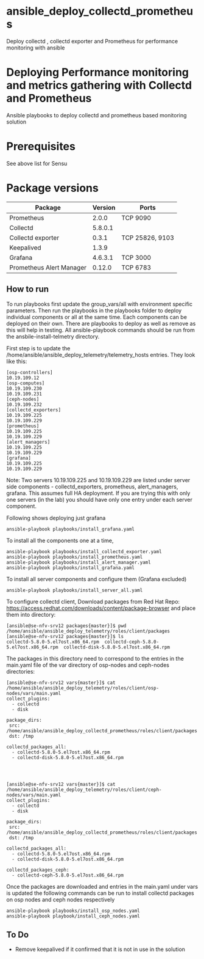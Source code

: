# ansible_deploy_collectd_prometheus
Deploy collectd , collectd exporter and Prometheus for performance monitoring with ansible
# Deploying Performance monitoring and metrics gathering with Collectd and Prometheus
Ansible playbooks to deploy collectd and prometheus based monitoring solution

# Prerequisites
See above list for Sensu
# Package versions

|Package                  |Version      |Ports                                       |
|-------------------------|-------------|--------------------------------------------|
|Prometheus               |2.0.0        |TCP 9090                                    |
|Collectd                 |5.8.0.1      |                                            |
|Collectd exporter        |0.3.1        |TCP 25826, 9103                             |
|Keepalived               |1.3.9        |                                            |
|Grafana                  |4.6.3.1      |TCP 3000                                    |
|Prometheus Alert Manager |0.12.0       |TCP 6783                                    |

## How to run
To run playbooks first update the group_vars/all with environment specific parameters.
Then run the playbooks in the playbooks folder to deploy individual components or all
at the same time. Each components can be deployed on their own. There are playbooks to
deploy as well as remove as this will help in testing. All ansible-playbook commands
should be run from the ansbile-install-telmetry directory.

First step is to update the /home/ansible/ansible_deploy_telemetry/telemetry_hosts entries. They look like this:
```
[osp-controllers]
10.19.109.12
[osp-computes]
10.19.109.230
10.19.109.231
[ceph-nodes]
10.19.109.232
[collectd_exporters]
10.19.109.225
10.19.109.229
[prometheus]
10.19.109.225
10.19.109.229
[alert_managers]
10.19.109.225
10.19.109.229
[grafana]
10.19.109.225
10.19.109.229
```
Note: Two servers 10.19.109.225 and 10.19.109.229 are listed under server side components - collectd_exporters, prometheus, alert_managers, grafana. This assumes full HA deployment. If you are trying this with only one servers (in the lab) you should have only one entry under each server component. 

Following shows deploying just grafana
```
ansible-playbook playbooks/install_grafana.yaml
```
To install all the components one at a time,
```
ansible-playbook playbooks/install_collectd_exporter.yaml
ansible-playbook playbooks/install_prometheus.yaml
ansible-playbook playbooks/install_alert_manager.yaml
ansible-playbook playbooks/install_grafana.yaml
```
To install all server components and configure them (Grafana excluded)
```
ansible-playbook playbooks/install_server_all.yaml
```
To configure collectd client,
Download packages from Red Hat Repo:
https://access.redhat.com/downloads/content/package-browser
and place them into directory: 

```
[ansible@se-nfv-srv12 packages{master}]$ pwd
/home/ansible/ansible_deploy_telemetry/roles/client/packages
[ansible@se-nfv-srv12 packages{master}]$ ls
collectd-5.8.0-5.el7ost.x86_64.rpm  collectd-ceph-5.8.0-5.el7ost.x86_64.rpm  collectd-disk-5.8.0-5.el7ost.x86_64.rpm
```

The packages in this directory need to correspond to the entries in the main.yaml file of the var directory of osp-nodes and ceph-nodes directories:
```
[ansible@se-nfv-srv12 vars{master}]$ cat /home/ansible/ansible_deploy_telemetry/roles/client/osp-nodes/vars/main.yaml
collect_plugins:
  - collectd
  - disk

package_dirs:
 src: /home/ansible/ansible_deploy_collectd_prometheus/roles/client/packages
 dst: /tmp

collectd_packages_all:
  - collectd-5.8.0-5.el7ost.x86_64.rpm
  - collectd-disk-5.8.0-5.el7ost.x86_64.rpm




[ansible@se-nfv-srv12 vars{master}]$ cat /home/ansible/ansible_deploy_telemetry/roles/client/ceph-nodes/vars/main.yaml
collect_plugins:
  - collectd
  - disk

package_dirs:
 src: /home/ansible/ansible_deploy_collectd_prometheus/roles/client/packages
 dst: /tmp

collectd_packages_all:
  - collectd-5.8.0-5.el7ost.x86_64.rpm
  - collectd-disk-5.8.0-5.el7ost.x86_64.rpm

collectd_packages_ceph:
  - collectd-ceph-5.8.0-5.el7ost.x86_64.rpm
```
Once the packages are downloaded and entries in the main.yaml under vars is updated the following commands can be run to install collectd packages on osp nodes and ceph nodes respectively
```
ansible-playbook playbooks/install_osp_nodes.yaml
ansible-playbook playbook/install_ceph_nodes.yaml
```

## To Do
* Remove keepalived if it confirmed that it is not in use in the solution

